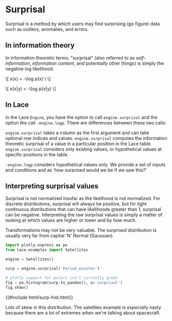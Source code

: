 # Surprisal 

Surprisal is a method by which users may find surprising (go figure) data such
as outliers, anomalies, and errors.

## In information theory
In information theoretic terms, "surprisal" (also referred to as
*self-information*, *information content*, and potentially other things) is
simply the negative log likelihood.

\\[
s(x) = -\log p(x) \\
\\]

\\[
s(x|y) = -\log p(x|y)
\\]

## In Lace

In the Lace `Engine`, you have the option to call `engine.surprisal` and the option
the call `-engine.logp`. There are differences between these two calls:

`engine.surprisal` takes a column as the first argument and can take optional row
indices and values. `engine.surprisal` computes the information theoretic surprisal
of a value in a particular position in the Lace table. `engine.surprisal` considers
only existing values, or hypothetical values at specific positions in the
table.

`-engine.logp` considers hypothetical values only. We provide a set of inputs and
conditions and as 'how surprised would we be if we saw this?'

## Interpreting surprisal values

Surprisal is not normalized insofar as the likelihood is not normalized. For
discrete distributions, surprisal will always be positive, but for tight
continuous distributions that can have likelihoods greater than 1, surprisal
can be negative. Interpreting the raw surprisal values is simply a matter of
looking at which values are higher or lower and by how much.

Transformations may not be very valuable. The surprised distribution is usually
very far from capital 'N' Normal (Gaussian).

```python
import plotly.express as px
from lace.examples import Satellites

engine = Satellites()

surp = engine.surprisal('Period_minutes')

# plotly support for polars isn't currently great
fig = px.histogram(surp.to_pandas(), x='surprisal')
fig.show()
```

{{#include html/surp-hist.html}}

Lots of skew in this distribution. The satellites example is especially nasty
because there are a lot of extremes when we're talking about spacecraft.
